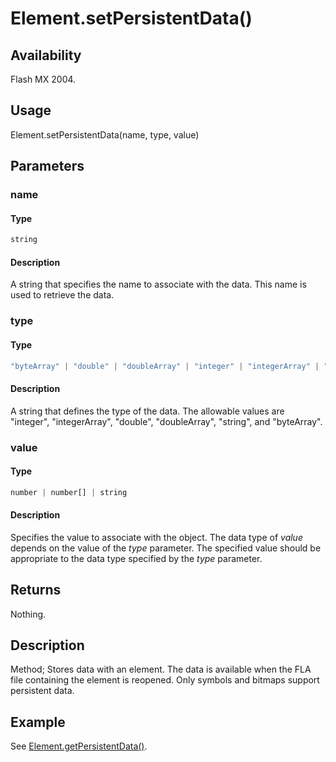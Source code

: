 # Element.setPersistentData()

## Availability

Flash MX 2004.

## Usage

Element.setPersistentData(name, type, value)

## Parameters

### **name**

#### Type

```typescript
string
```

#### Description

A string that specifies the name to associate with the data. This name is used to retrieve the data.

### **type**

#### Type

```typescript
"byteArray" | "double" | "doubleArray" | "integer" | "integerArray" | "string"
```

#### Description

A string that defines the type of the data. The allowable values are "integer", "integerArray", "double", "doubleArray", "string", and "byteArray".

### **value**

#### Type

```typescript
number | number[] | string
```

#### Description

Specifies the value to associate with the object. The data type of *value* depends on the value of the *type*
parameter. The specified value should be appropriate to the data type specified by the *type* parameter.

## Returns

Nothing.

## Description

Method; Stores data with an element. The data is available when the FLA file containing the element is reopened. Only symbols and bitmaps support persistent data.

## Example

See [Element.getPersistentData()](../Element_object/Element2.md).
